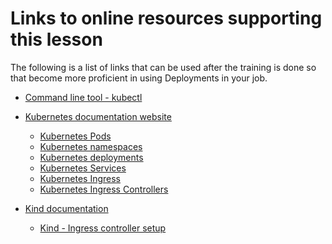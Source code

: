 # Links to online resources supporting this lesson

The following is a list of links that can be used after the training is done
so that become more proficient in using Deployments in your job.

- [Command line tool - kubectl](https://kubernetes.io/docs/reference/kubectl/)

- [Kubernetes documentation website](https://kubernetes.io/docs/setup/)
  - [Kubernetes Pods](https://kubernetes.io/docs/concepts/workloads/pods/)
  - [Kubernetes namespaces](https://kubernetes.io/docs/concepts/overview/working-with-objects/namespaces/)
  - [Kubernetes deployments](https://kubernetes.io/docs/concepts/workloads/controllers/deployment/)
  - [Kubernetes Services](https://kubernetes.io/docs/concepts/services-networking/service/)
  - [Kubernetes Ingress](https://kubernetes.io/docs/concepts/services-networking/ingress/)
  - [Kubernetes Ingress Controllers](https://kubernetes.io/docs/concepts/services-networking/ingress-controllers/)

- [Kind documentation](https://kind.sigs.k8s.io/docs/user/quick-start/)
  - [Kind - Ingress controller setup](https://kind.sigs.k8s.io/docs/user/ingress/)
